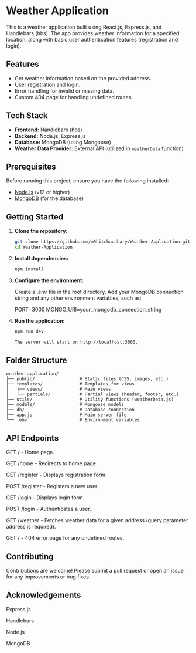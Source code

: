 # Weather Application

This is a weather application built using React.js, Express.js, and Handlebars (hbs). The app provides weather information for a specified location, along with basic user authentication features (registration and login).

## Features

- Get weather information based on the provided address.
- User registration and login.
- Error handling for invalid or missing data.
- Custom 404 page for handling undefined routes.

## Tech Stack

- **Frontend:** Handlebars (hbs)
- **Backend:** Node.js, Express.js
- **Database:** MongoDB (using Mongoose)
- **Weather Data Provider:** External API (utilized in `weatherData` function)

## Prerequisites

Before running this project, ensure you have the following installed:

- [Node.js](https://nodejs.org/) (v12 or higher)
- [MongoDB](https://www.mongodb.com/try/download/community) (for the database)

## Getting Started

1. **Clone the repository:**

   ```bash
   git clone https://github.com/m0hitchaudhary/Weather-Application.git
   cd Weather-Application
2. **Install dependencies:**
   
   ```bash
   npm install

4. **Configure the environment:**
   
   Create a .env file in the root directory.
   Add your MongoDB connection string and any other environment variables, such as:

   PORT=3000
   MONGO_URI=your_mongodb_connection_string

5. **Run the application:**

   ```bash
   npm run dev

   The server will start on http://localhost:3000.

## Folder Structure


    weather-application/
    ├── public/                 # Static files (CSS, images, etc.)
    ├── templates/              # Templates for views
    │   ├── views/              # Main views
    │   └── partials/           # Partial views (header, footer, etc.)
    ├── utils/                  # Utility functions (weatherData.js)
    ├── models/                 # Mongoose models
    ├── db/                     # Database connection
    ├── app.js                  # Main server file
    └── .env                    # Environment variables


## API Endpoints

  GET / - Home page.
  
  GET /home - Redirects to home page.
  
  GET /register - Displays registration form.
  
  POST /register - Registers a new user.
  
  GET /login - Displays login form.
  
  POST /login - Authenticates a user.
  
  GET /weather - Fetches weather data for a given address (query parameter address is required).
  
  GET / - 404 error page for any undefined routes.


## Contributing

  Contributions are welcome! Please submit a pull request or open an issue for any improvements or bug fixes.

## Acknowledgements

  Express.js
  
  Handlebars
  
  Node.js
  
  MongoDB

